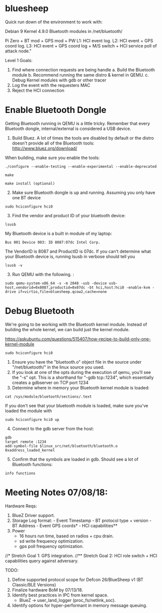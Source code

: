 # bluesheep
Quick run down of the environment to work with:

Debian 9
Kernel 4.9.0
Bluetooth modules in /net/bluetooth/

Pi Zero + BT mod + GPS mod + PW
L1: HCI event log.
L2: HCI event + GPS coord log.
L3: HCI event + GPS coord log + M/S switch + HCI service poll of attack node."

Level 1 Goals: 

1. Find where connection requests are being handle
    a. Build the Bluetooth module 
    b. Recommend running the same distro & kernel in QEMU.
    c. Debug Kernel modules with gdb or other tracer
2. Log the event with the requesters MAC
3. Reject the HCI connection

# Enable Bluetooth Dongle

Getting Bluetooth running in QEMU is a little tricky. Remember that every Bluetooth dongle, internal/external is considered a USB device.

1. Build Bluez. A lot of times the tools are disabled by default or the distro doesn't provide all of the Bluetooth tools: http://www.bluez.org/download/

When building, make sure you enable the tools:
```
./configure --enable-testing --enable-experimental --enable-deprecated

make

make install (optional)
```

2. Make sure Bluetooth dongle is up and running. Assuming you only have one BT device
```
sudo hciconfigure hci0
```

3. Find the vendor and product ID of your bluetooth device:
```
lsusb
```
My Bluetooth device is a built in module of my laptop:
```
Bus 001 Device 003: ID 8087:07dc Intel Corp.
```
The VendorID is 8087 and ProductID is 07dc.
If you can't determine what your Bluetooth device is, running lsusb in verbose should tell you
```
lsusb -v
```

3. Run QEMU with the following. :
```
sudo qemu-system-x86_64 -s -m 2048 -usb -device usb-host,vendorid=0x8087,productid=0x07dc -bt hci,host:hci0 -enable-kvm -drive if=virtio,file=bluesheep.qcow2,cache=none
```

# Debug Bluetooth 

We're going to be working with the Bluetooth kernel module. Instead of building the whole kernel, we can build just the kernel module.

https://askubuntu.com/questions/515407/how-recipe-to-build-only-one-kernel-module
```
sudo hciconfigure hci0
```

1. Ensure you have the "bluetooth.o" object file in the source under "/net/bluetooth/" in the linux source you used.
2. If you look at one of the opts during the execution of qemu, you'll see the "-s" opt. This is a shorthand for "-gdb tcp::1234", which essentially creates a gdbserver on TCP port 1234
3. Determine where in memory your Bluetooth kernel module is loaded:
```
cat /sys/module/bluetooth/sections/.text
```
If you don't see that your bluetooth module is loaded, make sure you've loaded the module with
```
sudo hciconfigure hci0 up
```  
4. Connect to the gdb server from the host:
```
gdb
target remote :1234
add-symbol-file $linux_src/net/bluetooth/bluetooth.o 0xaddress_loaded_kernel
```
5. Confirm that the symbols are loaded in gdb. Should see a lot of Bluetooth functions:
```
info functions
````

# Meeting Notes 07/08/18:

Hardware Reqs:
1. BlueZ Driver support.
2. Storage
    Log format:
        - Event Timestamp
    	- BT protocol type + version
    	- BT Address
    	- Event GPS coords*
    	- HCI capabilities**
3. Power
	- 16 hours run time, based on radios + cpu drain.
	- sd write frequency optimization.
	- gps poll frequency optimization.

//*  Stretch Goal 1: GPS integration.
//** Stretch Goal 2: HCI role switch + HCI capabilities query against adversary.


TODO:
1. Define supported protocol scope for Defcon 26/BlueSheep v1 (BT Classic/BLE Versions)
2. Finalize hardware BoM by 07/13/18.
3. Identify best practices in IPC from kernel space.
    * BlueZ -> user_land_logger (proc_fs/netlink_soc).
4. Identify options for hyper-performant in memory message queuing.
